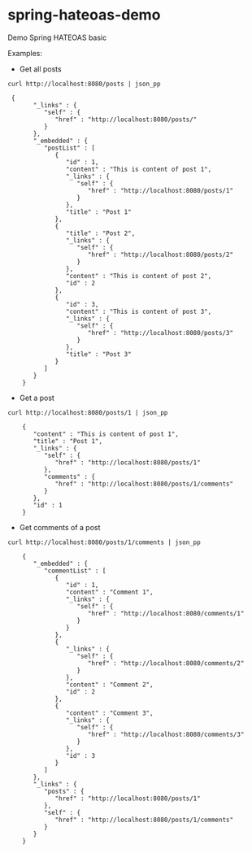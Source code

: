 # spring-hateoas-demo
Demo Spring HATEOAS basic

Examples:

   * Get all posts
   
   ```
   curl http://localhost:8080/posts | json_pp
   ```
     {
           "_links" : {
              "self" : {
                 "href" : "http://localhost:8080/posts/"
              }
           },
           "_embedded" : {
              "postList" : [
                 {
                    "id" : 1,
                    "content" : "This is content of post 1",
                    "_links" : {
                       "self" : {
                          "href" : "http://localhost:8080/posts/1"
                       }
                    },
                    "title" : "Post 1"
                 },
                 {
                    "title" : "Post 2",
                    "_links" : {
                       "self" : {
                          "href" : "http://localhost:8080/posts/2"
                       }
                    },
                    "content" : "This is content of post 2",
                    "id" : 2
                 },
                 {
                    "id" : 3,
                    "content" : "This is content of post 3",
                    "_links" : {
                       "self" : {
                          "href" : "http://localhost:8080/posts/3"
                       }
                    },
                    "title" : "Post 3"
                 }
              ]
           }
        }

   * Get a post
   
   ```
   curl http://localhost:8080/posts/1 | json_pp
   ```
        {
           "content" : "This is content of post 1",
           "title" : "Post 1",
           "_links" : {
              "self" : {
                 "href" : "http://localhost:8080/posts/1"
              },
              "comments" : {
                 "href" : "http://localhost:8080/posts/1/comments"
              }
           },
           "id" : 1
        }
        
   * Get comments of a post
    
   ```
   curl http://localhost:8080/posts/1/comments | json_pp
   ```
        {
           "_embedded" : {
              "commentList" : [
                 {
                    "id" : 1,
                    "content" : "Comment 1",
                    "_links" : {
                       "self" : {
                          "href" : "http://localhost:8080/comments/1"
                       }
                    }
                 },
                 {
                    "_links" : {
                       "self" : {
                          "href" : "http://localhost:8080/comments/2"
                       }
                    },
                    "content" : "Comment 2",
                    "id" : 2
                 },
                 {
                    "content" : "Comment 3",
                    "_links" : {
                       "self" : {
                          "href" : "http://localhost:8080/comments/3"
                       }
                    },
                    "id" : 3
                 }
              ]
           },
           "_links" : {
              "posts" : {
                 "href" : "http://localhost:8080/posts/1"
              },
              "self" : {
                 "href" : "http://localhost:8080/posts/1/comments"
              }
           }
        }
        
